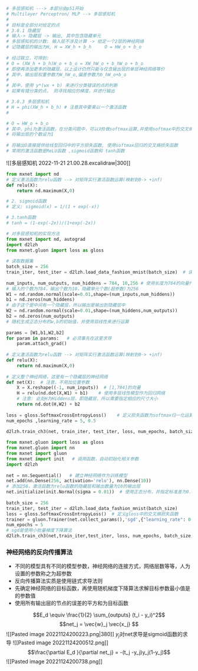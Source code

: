 
```python
# 多层感知机 ---> 本部分由p51开始  
# Multilayer Perceptron/ MLP --> 多层感知机  
#  
# 目标是全部分对给定的点
# 3.8.1 隐藏层  
# 输入-> 隐藏层 -> 输出, 其中包含隐藏单元  
# 多层感知机的计数: 输入层不涉及计算 -> 给定一个2层的神经网络  
# 记隐藏层的输出为H, H = XW_h + b_h     O = HW_o + b_o  
  
# 经过联立，可得到:  
# O = (XW_h + b_h)W_o + b_o = XW_hW_o + b_hW_o + b_o  
# 即使再添加更多的隐藏层，以上设计仍然只能与仅含输出层的单层神经网络等价  
# 其中，输出层权重参数为W_hW_o,偏差参数为b_hW_o+b_o  
# 
# 其中，使用 y*(wx + b) 来进行分类错误的点的判断
# 如果有错分类的点， 则寻找相应的梯度，并进行输出

# 3.8.3 多层感知机  
# H = phi(XW_h + b_h) # 注意其中要乘以一个激活函数
# 

# O = HW_o + b_o  
# 其中，phi为激活函数，在分类问题中，可以对O做softmax运算,并使用softmax中的交叉熵损失函数  
# 将输出层的个数设为1
  
# 将输出O直接提供给线型回归中的平方损失函数, 使用softmax回归的交叉熵损失函数  
# 常用的激活函数是ReLU函数 ,sigmoid函数和 tanh函数
```
![[多层感知机 2022-11-21 21.00.28.excalidraw|300]]
```python
from mxnet import nd
# 定义激活函数为relu函数 --> 对矩阵实行激活函数运算(映射到0-> +inf)  
def relu(X):  
    return nd.maximum(X,0)

# 2. sigmoid函数
# 定义: sigmoid(x) = 1/(1 + exp(-x))

# 3.tanh函数
# tanh = (1-exp(-2x))/(1+exp(-2x))
```

```python
# 对多层感知机的实现方法  
from mxnet import nd, autograd  
import d2lzh  
from mxnet.gluon import loss as gloss  
  
# 读取数据集  
batch_size = 256  
train_iter, test_iter = d2lzh.load_data_fashion_mnist(batch_size)  # 读取数据集  
  
num_inputs, num_outputs, num_hiddens = 784, 10,256 # 使用长度为784的向量代表每一张图像  
# 输入的个数为784，输出个数为10，隐藏单元个数(超参数)为256  
W1 = nd.random.normal(scale=0.01,shape=(num_inputs,num_hiddens))  
b1 = nd.zeros(num_hiddens)  
# 由于这个是中间有一个隐藏层，所以输出是输出到隐藏层中  
W2 = nd.random.normal(scale=0.01,shape=(num_hiddens,num_outputs))  
b2 = nd.zeros(num_outputs)  
# 随机生成正态分布的w,b的初始值，并使用双线性来进行运算  
  
params = [W1,b1,W2,b2]  
for param in params:   # 必须事先在这里求导  
    param.attach_grad()  
  
# 定义激活函数为relu函数 --> 对矩阵实行激活函数运算(映射到0-> +inf)  
def relu(X):  
    return nd.maximum(X,0)  
  
# 定义整个神经网络，这是有一个隐藏层的神经网络  
def net(X):  # 注意，不用加位置参数  
    X = X.reshape((-1, num_inputs))  # [1,784]的向量  
    H = relu(nd.dot(X,W1) + b1)    # 使用多层线性模型作为回归网络  
    # 注意: 此处H为Hiddens层，即隐藏层，所以需要指定相应的尺寸大小  
    return nd.dot(H,W2) + b2  
  
loss = gloss.SoftmaxCrossEntropyLoss()    # 定义损失函数为softmax归一化运算的交叉熵损失函数  
num_epochs ,learning_rate = 5, 0.5  
  
d2lzh.train_ch3(net, train_iter, test_iter, loss, num_epochs, batch_size, params, learning_rate)
```

```python
from mxnet.gluon import loss as gloss  
from mxnet.gluon import nn  
from mxnet import gluon  
from mxnet import init   # 调用函数，自动初始化相关参数  
import d2lzh  
  
net = nn.Sequential()   # 建立神经网络作为训练模型  
net.add(nn.Dense(256, activation='relu'), nn.Dense(10))  
# 添加256，激活函数为relu函数的隐藏层和输出数量为10的输出层  
net.initialize(init.Normal(sigma = 0.01))  # 使用正态分布，并指定标准差为0.01  
  
batch_size = 256  
train_iter, test_iter = d2lzh.load_data_fashion_mnist(batch_size)  
loss = gloss.SoftmaxCrossEntropyLoss()  # 定义gloss中的交叉熵损失函数  
trainer = gluon.Trainer(net.collect_params(),'sgd',{"learning_rate": 0.05})  
num_epochs = 5  
# sgd是使用小批量梯度下降算法  
d2lzh.train_ch3(net,train_iter,test_iter, loss, num_epochs, batch_size, None, None, trainer)
```

### 神经网络的反向传播算法

- 不同的模型具有不同的模型参数，神经网络的连接方式，网络层数等等，人为设置的参数称之为超参数
- 反向传播算法实质是使用链式求导法则
- 先确定神经网络的目标函数，再使用随机梯度下降算法求解目标参数最小值是的参数值
- 使用所有输出层的节点的误差的平方和为目标函数

$$E_d \equiv \frac{1}{2} \sum_{outputs} (t_i - y_i)^2$$
$$net_j = \vec{w}_j \vec{x_j} $$
![[Pasted image 20221124200223.png|380]]
$y_j$对net求导是sigmoid函数的求导
![[Pasted image 20221124200512.png]]
$$\frac{\partial E_d }{\partial net_j} = -(t_j -y_j)y_j(1-y_j)$$
![[Pasted image 20221124200738.png]]

